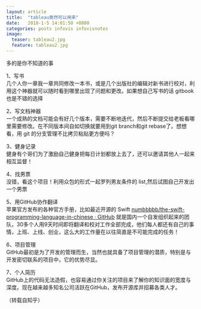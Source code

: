```yaml
---
layout: article
title:  "tableau竟然可以用来"
date:   2018-1-5 14:01:50 +0800
categories: posts infovis infovisnotes
image:
  teaser: tableau2.jpg
  feature: tableau2.jpg
---
```

多的是你不知道的事





1、写书<br></b>几个人你一章我一章共同修改一本书，或是几个出版社的编辑对新书进行校对，利用这个神器就可以随时看到哪里出现了问题和更改。如果想自己写书的话 gitbook 也是不错的选择

2、写文档神器<br></b>一个成熟的文档可能会有好几个版本，需要不断地迭代，然后不断提交给老板看哪里需要修改。在不同版本间自如切换就要用到git branch和git rebase了。想想看，用 git 的分支管理不比拷贝粘贴更方便吗？ 

3、健身记录<br></b>健身有个哥们为了激励自己健身把每日计划都放上去了，还可以邀请其他人一起来相互监督！

4、找男票<br></b>没错，看这个项目！利用众包的形式一起罗列男友条件的 list,然后试图自己开发出一个男票

5、用GitHub协作翻译 <br></b> 苹果官方发布的各种官方手册，比如最近开源的 Swift <a href="https://link.zhihu.com/?target=https%3A//github.com/numbbbbb/the-swift-programming-language-in-chinese" class=" wrap external" target="_blank" rel="nofollow noreferrer">numbbbbb/the-swift-programming-language-in-chinese · GitHub</a> 就是国内一个自发组织起来的团队，30多个人用9天时间即将翻译和校对工作全部完成，他们每人都还有自己的事情，上班、上线、创业，这么大的工作量在以往简直是不可能完成的任务！

6、项目管理<br></b>GitHub最初是为了开发的管理而生，当然也就具备了项目管理的潜质，特别是与开发密切联系的项目中，它的优势尽显。

7、个人简历<br></b>GitHub上的代码无法造假，也容易通过你关注的项目来了解你的知识面的宽度与深度。现在越来越多知名公司活跃在GitHub，发布开源库并招募各类人才。









（转载自知乎）
